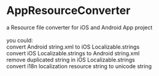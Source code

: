# AppResourceConverter
a Resource file converter for iOS and Android App project
<br><br>
you could:<br>
convert Android string.xml to iOS Localizable.strings<br>
convert iOS Localizable.strings to Android string.xml<br>
remove duplicated string in iOS Localizable.strings<br>
convert i18n localization resource string to unicode string
